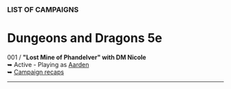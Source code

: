 
### LIST OF CAMPAIGNS

# Dungeons and Dragons 5e

001 / **"Lost Mine of Phandelver" with DM Nicole**
<br />&#x27A5; Active - Playing as [Aarden](/character)
<br />&#x27A5; [Campaign recaps](/campaign/2021-lmop-with-dm-nicole)

---
